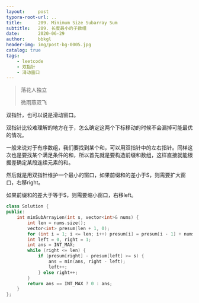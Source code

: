 ```yaml
---
layout:     post
typora-root-url: ..
title:      209. Minimum Size Subarray Sum
subtitle:   209. 长度最小的子数组
date:       2020-06-29
author:     bbkgl
header-img: img/post-bg-0005.jpg
catalog: true
tags:
    - leetcode
    - 双指针
    - 滑动窗口
---
```


> 落花人独立
>
> 微雨燕双飞

双指针，也可以说是滑动窗口。

双指针比较难理解的地方在于，怎么确定这两个下标移动的时候不会漏掉可能最优的情况。

一般来说对于有序数组，我们要找到某个和，可以用双指针中的左右指针。同样这次也是要找某个满足条件的和，所以首先就是要构造前缀和数组，这样直接就能根据差确定某段连续元素的和。

然后就是用双指针维护一个最小的窗口，如果前缀和的差小于S，则需要扩大窗口，右移right。

如果前缀和的差大于等于S，则需要缩小窗口，右移left。

```cpp
class Solution {
public:
    int minSubArrayLen(int s, vector<int>& nums) {
        int len = nums.size();
        vector<int> presum(len + 1, 0);
        for (int i = 1; i <= len; i++) presum[i] = presum[i - 1] + nums[i - 1];
        int left = 0, right = 1;
        int ans = INT_MAX;
        while (right <= len) {
            if (presum[right] - presum[left] >= s) {
                ans = min(ans, right - left);
                left++;
            } else right++;
        }
        return ans == INT_MAX ? 0 : ans;
    }
};
```


